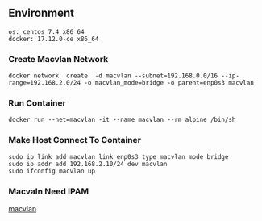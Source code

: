 ## Environment
```
os: centos 7.4 x86_64
docker: 17.12.0-ce x86_64
```

### Create Macvlan Network
```
docker network  create  -d macvlan --subnet=192.168.0.0/16 --ip-range=192.168.2.0/24 -o macvlan_mode=bridge -o parent=enp0s3 macvlan
```

### Run Container
```
docker run --net=macvlan -it --name macvlan --rm alpine /bin/sh
```

### Make Host Connect To Container
```
sudo ip link add macvlan link enp0s3 type macvlan mode bridge
sudo ip addr add 192.168.2.10/24 dev macvlan
sudo ifconfig macvlan up
```

### Macvaln Need IPAM


[macvlan](https://sreeninet.wordpress.com/2016/05/29/docker-macvlan-and-ipvlan-network-plugins)
